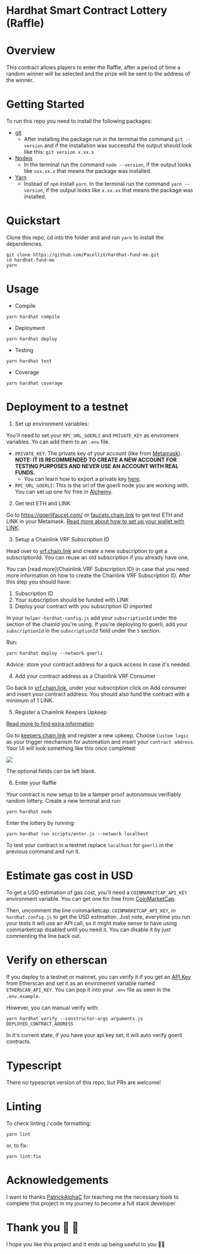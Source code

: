 # Hardhat Smart Contract Lottery (Raffle)

# Overview

This contract allows players to enter the Raffle, after a period of time a random winner will be selected and the prize will be sent to the address of the winner.

# Getting Started

To run this repo you need to install the following packages:

-   [git](https://git-scm.com/book/en/v2/Getting-Started-Installing-Git)
    -   After installing the package run in the terminal the command `git --version` and if the installation was successful the output should look like this: `git version x.xx.x`
-   [Nodejs](https://nodejs.org/en/)
    -   In the terminal run the command `node --version`, if the output looks like `vxx.xx.x` that means the package was installed.
-   [Yarn](https://nodejs.org/en/)
    -   Instead of `npm` install `yarn`. In the terminal run the command `yarn --version`, if the output looks like `x.xx.xx` that means the package was installed.

# Quickstart

Clone this repo, cd into the folder and and run `yarn` to install the dependencies.

```
git clone https://github.com/PacelliV/hardhat-fund-me.git
cd hardhat-fund-me
yarn
```

# Usage

-   Compile

```
yarn hardhat compile
```

-   Deployment

```
yarn hardhat deploy
```

-   Testing

```
yarn hardhat test
```

-   Coverage

```
yarn hardhat coverage
```

# Deployment to a testnet

1. Set up environment variables:

You'll need to set your `RPC_URL_GOERLI` and `PRIVATE_KEY` as enviroment variables. Yo can add them to an `.env` file.

-   `PRIVATE_KEY`: The private key of your account (like from [Metamask](https://metamask.io/)). <b>NOTE: IT IS RECOMMENDED TO CREATE A NEW ACCOUNT FOR TESTING PURPOSES AND NEVER USE AN ACCOUNT WITH REAL FUNDS.</b>
    -   You can learn how to export a private key [here](https://metamask.zendesk.com/hc/en-us/articles/360015289632-How-to-Export-an-Account-Private-Key).
-   `RPC_URL_GOERLI`: This is the url of the goerli node you are working with. You can set up one for free in [Alchemy](https://www.alchemy.com/).

2. Get test ETH and LINK

Go to https://goerlifaucet.com/ or [faucets.chain.link](https://faucets.chain.link/) to get test ETH and LINK in your Metamask. [Read more about how to set up your wallet with LINK]().

3. Setup a Chainlink VRF Subscription ID

Head over to [vrf.chain.link](https://vrf.chain.link/) and create a new subscription to get a subscriptionId. You can reuse an old subscription if you already have one.

You can [read more](Chainlink VRF Subscription ID) in case that you need more information on how to create the Chainlink VRF Subscription ID. After this step you should have:

1.  Subscription ID
2.  Your subscription should be funded with LINK
3.  Deploy your contract with you subscription ID imported

In your `helper-hardhat-config.js` add your `subscriptionId` under the section of the chainId you're using. If you're deploying to goerli, add your `subscriptionId` in the `subscriptionId` field under the `5` section.

Run:

```
yarn hardhat deploy --network goerli
```

Advice: store your contract address for a quick access in case it's needed.

4. Add your contract address as a Chainlink VRF Consumer

Go back to [vrf.chain.link](https://vrf.chain.link/), under your subscription click on Add consumer and insert your contract address. You should also fund the contract with a minimum of 1 LINK.

5. Register a Chainlink Keepers Upkeep

[Read more to find extra information](https://docs.chain.link/docs/chainlink-automation/compatible-contracts/)

Go to [keepers.chain.link](https://automation.chain.link/) and register a new upkeep. Choose `Custom logic` as your trigger mechanism for automation and insert your `contract address`. Your UI will look something like this once completed:

<div>
    <img src="/images/CapturaKeepers.JPG">
</div>

The optional fields can be left blank.

6. Enter your Raffle

Your contract is now setup to be a tamper proof autonomous verifiably random lottery. Create a new terminal and run:

```
yarn hardhat node
```

Enter the lottery by running:

```
yarn hardhat run scripts/enter.js --network localhost
```

To test your contract in a testnet replace `localhost` for `goerli` in the previous command and run it.

# Estimate gas cost in USD

To get a USD estimation of gas cost, you'll need a `COINMARKETCAP_API_KEY` environment variable. You can get one for free from [CoinMarketCap](https://pro.coinmarketcap.com/account).

Then, uncomment the line coinmarketcap: `COINMARKETCAP_API_KEY`, in `hardhat.config.js` to get the USD estimation. Just note, everytime you run your tests it will use an API call, so it might make sense to have using coinmarketcap disabled until you need it. You can disable it by just commenting the line back out.

# Verify on etherscan

If you deploy to a testnet or mainnet, you can verify it if you get an [API Key](https://etherscan.io/login?cmd=last) from Etherscan and set it as an environemnt variable named `ETHERSCAN_API_KEY`. You can pop it into your `.env` file as seen in the `.env.example`.

However, you can manual verify with:

```
yarn hardhat verify --constructor-args arguments.js DEPLOYED_CONTRACT_ADDRESS
```

In it's current state, if you have your api key set, it will auto verify goerli contracts.

# Typescript

There no typescript version of this repo, but PRs are welcome!

# Linting

To check linting / code formatting:

```
yarn lint
```

or, to fix:

```
yarn lint:fix
```

# Acknowledgements

I want to thanks [PatrickAlphaC](https://github.com/PatrickAlphaC) for teaching me the necessary tools to complete this project in my journey to become a full stack developer.

# Thank you 🎉 🎉

I hope you like this project and it ends up being useful to you 👨‍💻
